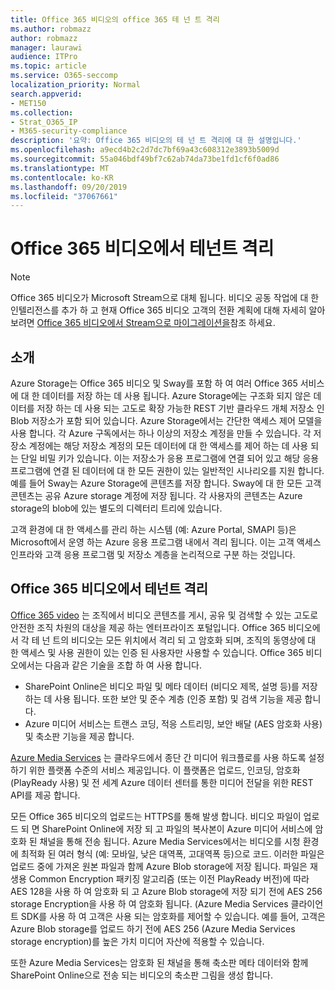 ```yaml
---
title: Office 365 비디오의 office 365 테 넌 트 격리
ms.author: robmazz
author: robmazz
manager: laurawi
audience: ITPro
ms.topic: article
ms.service: O365-seccomp
localization_priority: Normal
search.appverid:
- MET150
ms.collection:
- Strat_O365_IP
- M365-security-compliance
description: '요약: Office 365 비디오의 테 넌 트 격리에 대 한 설명입니다.'
ms.openlocfilehash: a9ecd4b2c2d7dc7bf69a43c608312e3893b5009d
ms.sourcegitcommit: 55a046bdf49bf7c62ab74da73be1fd1cf6f0ad86
ms.translationtype: MT
ms.contentlocale: ko-KR
ms.lasthandoff: 09/20/2019
ms.locfileid: "37067661"
---
```

# <a name="tenant-isolation-in-office-365-video"></a>Office 365 비디오에서 테넌트 격리

> [!NOTE]
> Office 365 비디오가 Microsoft Stream으로 대체 됩니다. 비디오 공동 작업에 대 한 인텔리전스를 추가 하 고 현재 Office 365 비디오 고객의 전환 계획에 대해 자세히 알아보려면 [Office 365 비디오에서 Stream으로 마이그레이션을](https://docs.microsoft.com/stream/)참조 하세요.

## <a name="introduction"></a>소개
Azure Storage는 Office 365 비디오 및 Sway를 포함 하 여 여러 Office 365 서비스에 대 한 데이터를 저장 하는 데 사용 됩니다. Azure Storage에는 구조화 되지 않은 데이터를 저장 하는 데 사용 되는 고도로 확장 가능한 REST 기반 클라우드 개체 저장소 인 Blob 저장소가 포함 되어 있습니다. Azure Storage에서는 간단한 액세스 제어 모델을 사용 합니다. 각 Azure 구독에서는 하나 이상의 저장소 계정을 만들 수 있습니다. 각 저장소 계정에는 해당 저장소 계정의 모든 데이터에 대 한 액세스를 제어 하는 데 사용 되는 단일 비밀 키가 있습니다. 이는 저장소가 응용 프로그램에 연결 되어 있고 해당 응용 프로그램에 연결 된 데이터에 대 한 모든 권한이 있는 일반적인 시나리오를 지원 합니다. 예를 들어 Sway는 Azure Storage에 콘텐츠를 저장 합니다. Sway에 대 한 모든 고객 콘텐츠는 공유 Azure storage 계정에 저장 됩니다. 각 사용자의 콘텐츠는 Azure storage의 blob에 있는 별도의 디렉터리 트리에 있습니다.

고객 환경에 대 한 액세스를 관리 하는 시스템 (예: Azure Portal, SMAPI 등)은 Microsoft에서 운영 하는 Azure 응용 프로그램 내에서 격리 됩니다. 이는 고객 액세스 인프라와 고객 응용 프로그램 및 저장소 계층을 논리적으로 구분 하는 것입니다.

## <a name="tenant-isolation-in-office-365-video"></a>Office 365 비디오에서 테넌트 격리
[Office 365 video](https://support.office.com/article/Meet-Office-365-Video-ca1cc1a9-a615-46e1-b6a3-40dbd99939a6) 는 조직에서 비디오 콘텐츠를 게시, 공유 및 검색할 수 있는 고도로 안전한 조직 차원의 대상을 제공 하는 엔터프라이즈 포털입니다. Office 365 비디오에서 각 테 넌 트의 비디오는 모든 위치에서 격리 되 고 암호화 되며, 조직의 동영상에 대 한 액세스 및 사용 권한이 있는 인증 된 사용자만 사용할 수 있습니다. Office 365 비디오에서는 다음과 같은 기술을 조합 하 여 사용 합니다.
- SharePoint Online은 비디오 파일 및 메타 데이터 (비디오 제목, 설명 등)를 저장 하는 데 사용 됩니다. 또한 보안 및 준수 계층 (인증 포함) 및 검색 기능을 제공 합니다.
- Azure 미디어 서비스는 트랜스 코딩, 적응 스트리밍, 보안 배달 (AES 암호화 사용) 및 축소판 기능을 제공 합니다.

[Azure Media Services](https://azure.microsoft.com/services/media-services/) 는 클라우드에서 종단 간 미디어 워크플로를 사용 하도록 설정 하기 위한 플랫폼 수준의 서비스 제공입니다. 이 플랫폼은 업로드, 인코딩, 암호화 (PlayReady 사용) 및 전 세계 Azure 데이터 센터를 통한 미디어 전달을 위한 REST API를 제공 합니다.

모든 Office 365 비디오의 업로드는 HTTPS를 통해 발생 합니다. 비디오 파일이 업로드 되 면 SharePoint Online에 저장 되 고 파일의 복사본이 Azure 미디어 서비스에 암호화 된 채널을 통해 전송 됩니다. Azure Media Services에서는 비디오를 시청 환경에 최적화 된 여러 형식 (예: 모바일, 낮은 대역폭, 고대역폭 등)으로 코드. 이러한 파일은 업로드 중에 가져온 원본 파일과 함께 Azure Blob storage에 저장 됩니다. 파일은 재생용 Common Encryption 패키징 알고리즘 (또는 이전 PlayReady 버전)에 따라 AES 128을 사용 하 여 암호화 되 고 Azure Blob storage에 저장 되기 전에 AES 256 storage Encryption을 사용 하 여 암호화 됩니다. (Azure Media Services 클라이언트 SDK를 사용 하 여 고객은 사용 되는 암호화를 제어할 수 있습니다. 예를 들어, 고객은 Azure Blob storage를 업로드 하기 전에 AES 256 (Azure Media Services storage encryption)를 높은 가치 미디어 자산에 적용할 수 있습니다.

또한 Azure Media Services는 암호화 된 채널을 통해 축소판 메타 데이터와 함께 SharePoint Online으로 전송 되는 비디오의 축소판 그림을 생성 합니다.
